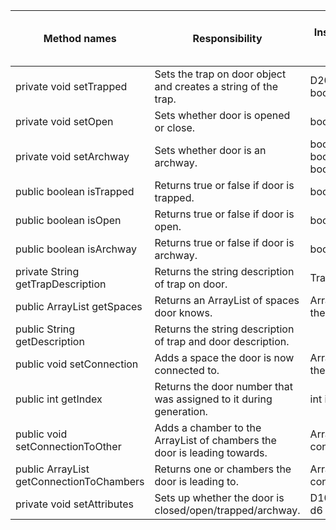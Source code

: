| Method names                                      | Responsibility                                                           | Instance vars used in method                          | Other class methods called in method | Objects used by method | Lines of code |
|---------------------------------------------------|--------------------------------------------------------------------------|-------------------------------------------------------|--------------------------------------|------------------------|---------------|
| private void setTrapped                           | Sets the trap on door object and creates a string of the trap.           | D20 d20 Trap doorTrap boolean trapDoor                | D20 roll() Trap chooseTrap()         | Trap D20               | 10            |
| private void setOpen                              | Sets whether door is opened or close.                                    | boolean openDoor                                      |                                      |                        | 2             |
| private void setArchway                           | Sets whether door is an archway.                                         | boolean doorArchway boolean openDoor boolean trapDoor |                                      |                        | 4             |
| public boolean isTrapped                          | Returns true or false if door is trapped.                                | boolean trapDoor                                      |                                      |                        | 1             |
| public boolean isOpen                             | Returns true or false if door is open.                                   | boolean openDoor                                      |                                      |                        | 1             |
| public boolean isArchway                          | Returns true or false if door is archway.                                | boolean doorArchway                                   |                                      |                        | 1             |
| private String getTrapDescription                 | Returns the string description of trap on door.                          | Trap doorTrap                                         | Trap getDescription()                | Trap                   | 1             |
| public ArrayList<Space> getSpaces                 | Returns an ArrayList of spaces door knows.                               | ArrayList\<Space> theSpaces                            |                                      |                        | 1             |
| public String getDescription                      | Returns the string description of trap and door description.             |                                                       |                                      |                        | 12            |
| public void setConnection                         | Adds a space the door is now connected to.                               | ArrayList\<Space> theSpaces                            |                                      |                        | 1             |
| public int getIndex                               | Returns the door number that was assigned to it during generation.       | int index                                             |                                      |                        | 1             |
| public void setConnectionToOther                  | Adds a chamber to the ArrayList of chambers the door is leading towards. | ArrayList\<Chamber> connectionToChambers               |                                      |                        | 1             |
| public ArrayList<Chamber> getConnectionToChambers | Returns one or chambers the door is leading to.                          | ArrayList\<Chamber> connectionToChambers               |                                      |                        | 1             |
| private void setAttributes                        | Sets up whether the door is closed/open/trapped/archway.                 | D10 d10 D20 d20 D6 d6                                 | D20 roll() D10 roll() D6 roll()      | D20 D10 D6             | 12            |